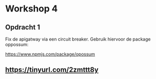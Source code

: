 # Workshop 4


## Opdracht 1

Fix de apigatway via een circuit breaker.
Gebruik hiervoor de package oppossum:

https://www.npmjs.com/package/opossum

## https://tinyurl.com/2zmttt8y
